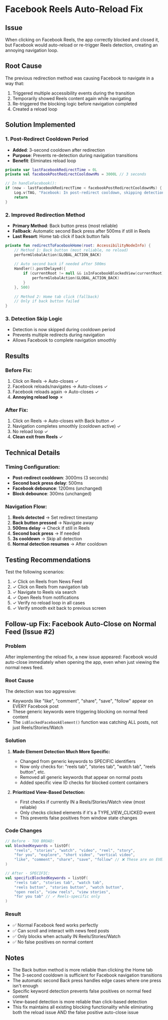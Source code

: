 # Facebook Reels Auto-Reload Fix

## Issue
When clicking on Facebook Reels, the app correctly blocked and closed it, but Facebook would auto-reload or re-trigger Reels detection, creating an annoying navigation loop.

## Root Cause
The previous redirection method was causing Facebook to navigate in a way that:
1. Triggered multiple accessibility events during the transition
2. Temporarily showed Reels content again while navigating
3. Re-triggered the blocking logic before navigation completed
4. Created a reload loop

## Solution Implemented

### 1. Post-Redirect Cooldown Period
- **Added**: 3-second cooldown after redirection
- **Purpose**: Prevents re-detection during navigation transitions
- **Benefit**: Eliminates reload loop

```kotlin
private var lastFacebookRedirectTime = 0L
private val facebookPostRedirectCooldownMs = 3000L // 3 seconds

// In handleFacebook():
if (now - lastFacebookRedirectTime < facebookPostRedirectCooldownMs) {
    Log.v(TAG, "Facebook: In post-redirect cooldown, skipping detection")
    return
}
```

### 2. Improved Redirection Method
- **Primary Method**: Back button press (most reliable)
- **Fallback**: Automatic second Back press after 500ms if still in Reels
- **Last Resort**: Home tab click if back button fails

```kotlin
private fun redirectToFacebookHome(root: AccessibilityNodeInfo) {
    // Method 1: Back button (most reliable, no reload)
    performGlobalAction(GLOBAL_ACTION_BACK)
    
    // Auto second back if needed after 500ms
    Handler().postDelayed({
        if (currentRoot != null && isInFacebookBlockedView(currentRoot)) {
            performGlobalAction(GLOBAL_ACTION_BACK)
        }
    }, 500)
    
    // Method 2: Home tab click (fallback)
    // Only if back button failed
}
```

### 3. Detection Skip Logic
- Detection is now skipped during cooldown period
- Prevents multiple redirects during navigation
- Allows Facebook to complete navigation smoothly

## Results

### Before Fix:
1. Click on Reels → Auto-closes ✓
2. Facebook reloads/navigates → Auto-closes ✓
3. Facebook reloads again → Auto-closes ✓
4. **Annoying reload loop** ✗

### After Fix:
1. Click on Reels → Auto-closes with Back button ✓
2. Navigation completes smoothly (cooldown active) ✓
3. No reload loop ✓
4. **Clean exit from Reels** ✓

## Technical Details

### Timing Configuration:
- **Post-redirect cooldown**: 3000ms (3 seconds)
- **Second back press delay**: 500ms
- **Facebook debounce**: 1200ms (unchanged)
- **Block debounce**: 300ms (unchanged)

### Navigation Flow:
1. **Reels detected** → Set redirect timestamp
2. **Back button pressed** → Navigate away
3. **500ms delay** → Check if still in Reels
4. **Second back press** → If needed
5. **3s cooldown** → Skip all detection
6. **Normal detection resumes** → After cooldown

## Testing Recommendations

Test the following scenarios:
1. ✓ Click on Reels from News Feed
2. ✓ Click on Reels from navigation tab
3. ✓ Navigate to Reels via search
4. ✓ Open Reels from notifications
5. ✓ Verify no reload loop in all cases
6. ✓ Verify smooth exit back to previous screen

## Follow-up Fix: Facebook Auto-Close on Normal Feed (Issue #2)

### Problem
After implementing the reload fix, a new issue appeared: Facebook would auto-close immediately when opening the app, even when just viewing the normal news feed.

### Root Cause
The detection was too aggressive:
- Keywords like "like", "comment", "share", "save", "follow" appear on EVERY Facebook post
- These generic keywords were triggering blocking on normal feed content
- The `isBlockedFacebookElement()` function was catching ALL posts, not just Reels/Stories/Watch

### Solution
1. **Made Element Detection Much More Specific:**
   - Changed from generic keywords to SPECIFIC identifiers
   - Now only checks for: "reels tab", "stories tab", "watch tab", "reels button", etc.
   - Removed all generic keywords that appear on normal posts
   - Added specific view ID checks for blocked content containers

2. **Prioritized View-Based Detection:**
   - First checks if currently IN a Reels/Stories/Watch view (most reliable)
   - Only checks clicked elements if it's a TYPE_VIEW_CLICKED event
   - This prevents false positives from window state changes

### Code Changes
```kotlin
// Before - TOO BROAD:
val blockedKeywords = listOf(
    "reels", "stories", "watch", "video", "reel", "story",
    "for you", "explore", "short video", "vertical video",
    "like", "comment", "share", "save", "follow" // ❌ These are on EVERY post!
)

// After - SPECIFIC:
val specificBlockedKeywords = listOf(
    "reels tab", "stories tab", "watch tab",
    "reels button", "stories button", "watch button",
    "open reels", "view reels", "view stories",
    "for you tab" // ✓ Reels-specific only
)
```

### Result
- ✅ Normal Facebook feed works perfectly
- ✅ Can scroll and interact with news feed posts
- ✅ Only blocks when actually IN Reels/Stories/Watch
- ✅ No false positives on normal content

## Notes

- The Back button method is more reliable than clicking the Home tab
- The 3-second cooldown is sufficient for Facebook navigation transitions
- The automatic second Back press handles edge cases where one press isn't enough
- Specific keyword detection prevents false positives on normal feed content
- View-based detection is more reliable than click-based detection
- This fix maintains all existing blocking functionality while eliminating both the reload issue AND the false positive auto-close issue

